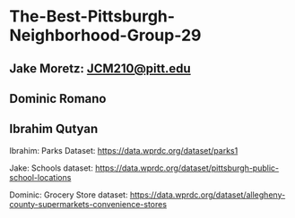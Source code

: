 # The-Best-Pittsburgh-Neighborhood-Group-29

## Jake Moretz: JCM210@pitt.edu

## Dominic Romano

## Ibrahim Qutyan

Ibrahim: Parks Dataset: https://data.wprdc.org/dataset/parks1

Jake: Schools dataset: https://data.wprdc.org/dataset/pittsburgh-public-school-locations


Dominic: Grocery Store dataset: https://data.wprdc.org/dataset/allegheny-county-supermarkets-convenience-stores
